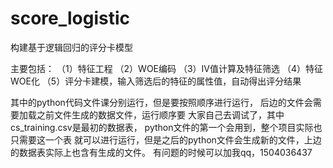 # score_logistic
构建基于逻辑回归的评分卡模型


主要包括：
  （1）特征工程
  （2）WOE编码
  （3）IV值计算及特征筛选
  （4）特征WOE化
  （5）评分卡建模，输入筛选后的特征的属性值，自动得出评分结果



其中的python代码文件课分别运行，但是要按照顺序进行运行，
后边的文件会需要加载之前文件生成的数据文件，运行顺序要
大家自己去调试了，其中cs_training.csv是最初的数据表，
python文件的第一个会用到，整个项目实际也只需要这一个表
就可以进行运行，但是之后的python文件会生成新的文件，上边
的数据表实际上也含有生成的文件。
有问题的时候可以加我qq，1504036437
